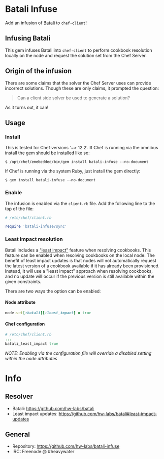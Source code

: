 # Batali Infuse

Add an infusion of [Batali][1] to `chef-client`!

## Infusing Batali

This gem infuses Batali into `chef-client` to perform cookbook
resolution locally on the node and request the solution set
from the Chef Server.

## Origin of the infusion

There are some claims that the solver the Chef Server uses can
provide incorrect solutions. Though these are only claims, it
prompted the question:

> Can a client side solver be used to generate a solution?

As it turns out, it can!

## Usage

### Install

This is tested for Chef versions '~> 12.2'. If Chef is running via
the omnibus install the gem should be installed like so:

```
$ /opt/chef/emebedded/bin/gem install batali-infuse --no-document
```

If Chef is running via the system Ruby, just install the gem directly:

```
$ gem install batali-infuse --no-document
```

### Enable

The infusion is enabled via the `client.rb` file. Add the following
line to the top of the file:

```ruby
# /etc/chef/client.rb

require 'batali-infuse/sync'
```

### Least impact resolution

Batali includes a ["least impact"][2] feature when resolving cookbooks.
This feature can be enabled when resolving cookbooks on the local
node. The benefit of least impact updates is that nodes will not
automatically request the latest version of a cookbook available if
it has already been provisioned. Instead, it will use a "least impact"
approach when resolving cookbooks, and no update will occur if the
previous version is still available within the given constraints.

There are two ways the option can be enabled:

#### Node attribute

```ruby
node.set[:batali][:least_impact] = true
```

#### Chef configuration

```ruby
# /etc/chef/client.rb
...
batali_least_impact true
```
_NOTE: Enabling via the configuration file will override a disabled setting within the node attributes_

# Info

## Resolver

* Batali: https://github.com/hw-labs/batali
* Least impact updates: https://github.com/hw-labs/batali#least-impact-updates

## General

* Repository: https://github.com/hw-labs/batali-infuse
* IRC: Freenode @ #heavywater

[1]: https://github.com/hw-labs/batali "Light weight cookbook resolver"
[2]: https://github.com/hw-labs/batali#least-impact-updates "Batali: Least impact updates"